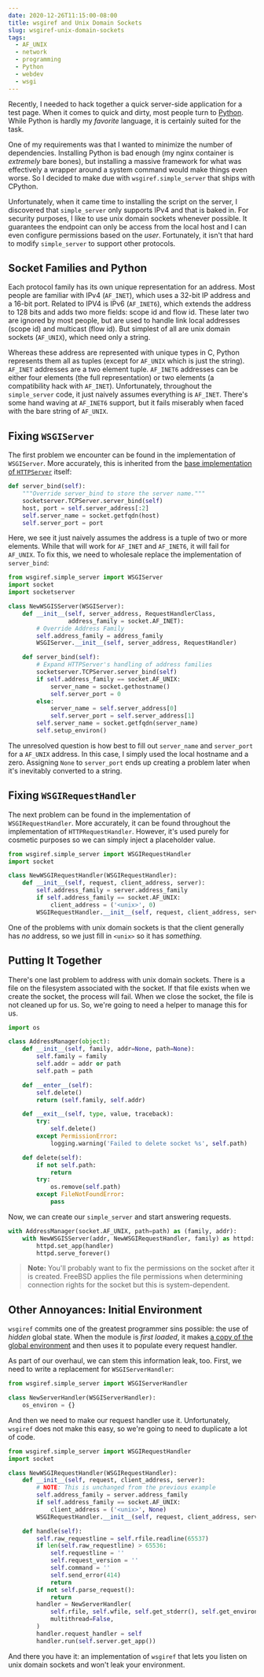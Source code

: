 ```yaml
---
date: 2020-12-26T11:15:00-08:00
title: wsgiref and Unix Domain Sockets
slug: wsgiref-unix-domain-sockets
tags:
  - AF_UNIX
  - network
  - programming
  - Python
  - webdev
  - wsgi
---
```


Recently, I needed to hack together a quick server-side application for a test page.
When it comes to quick and dirty, most people turn to [Python](https://www.python.org/).
While Python is hardly my *favorite* language, it is certainly suited for the task.

One of my requirements was that I wanted to minimize the number of dependencies.
Installing Python is bad enough (my nginx container is *extremely* bare bones), but installing a massive framework for what was effectively a wrapper around a system command would make things even worse.
So I decided to make due with `wsgiref.simple_server` that ships with CPython.

Unfortunately, when it came time to installing the script on the server, I discovered that `simple_server` only supports IPv4 and that is baked in.
For security purposes, I like to use unix domain sockets whenever possible.
It guarantees the endpoint can only be access from the local host and I can even configure permissions based on the *user*.
Fortunately, it isn't that hard to modify `simple_server` to support other protocols.

<!--more-->

## Socket Families and Python

Each protocol family has its own unique representation for an address.
Most people are familiar with IPv4 (`AF_INET`), which uses a 32-bit IP address and a 16-bit port.
Related to IPV4 is IPv6 (`AF_INET6`), which extends the address to 128 bits and adds two more fields: scope id and flow id.
These later two are ignored by most people, but are used to handle link local addresses (scope id) and multicast (flow id).
But simplest of all are unix domain sockets (`AF_UNIX`), which need only a string.

Whereas these address are represented with unique types in C, Python represents them all as tuples (except for `AF_UNIX` which is just the string).
`AF_INET` addresses are a two element tuple.
`AF_INET6` addresses can be either four elements (the full representation) or two elements (a compatibility hack with `AF_INET`).
Unfortunately, throughout the `simple_server` code, it just naively assumes everything is `AF_INET`.
There's some hand waving at `AF_INET6` support, but it fails miserably when faced with the bare string of `AF_UNIX`.

## Fixing `WSGIServer`

The first problem we encounter can be found in the implementation of `WSGIServer`.
More accurately, this is inherited from the [base implementation of `HTTPServer`](https://github.com/python/cpython/blob/v3.9.1/Lib/http/server.py#L136) itself:

```python
def server_bind(self):
    """Override server_bind to store the server name."""
    socketserver.TCPServer.server_bind(self)
    host, port = self.server_address[:2]
    self.server_name = socket.getfqdn(host)
    self.server_port = port
```

Here, we see it just naively assumes the address is a tuple of two or more elements.
While that will work for `AF_INET` and `AF_INET6`, it will fail for `AF_UNIX`.
To fix this, we need to wholesale replace the implementation of `server_bind`:

```python
from wsgiref.simple_server import WSGIServer
import socket
import socketserver

class NewWSGISServer(WSGIServer):
    def __init__(self, server_address, RequestHandlerClass,
                 address_family = socket.AF_INET):
        # Override Address Family
        self.address_family = address_family
        WSGIServer.__init__(self, server_address, RequestHandler)

    def server_bind(self):
        # Expand HTTPServer's handling of address families
        socketserver.TCPServer.server_bind(self)
        if self.address_family == socket.AF_UNIX:
            server_name = socket.gethostname()
            self.server_port = 0
        else:
            server_name = self.server_address[0]
            self.server_port = self.server_address[1]
        self.server_name = socket.getfqdn(server_name)
        self.setup_environ()
```

The unresolved question is how best to fill out `server_name` and `server_port` for a `AF_UNIX` address.
In this case, I simply used the local hostname and a zero.
Assigning `None` to `server_port` ends up creating a problem later when it's inevitably converted to a string.

## Fixing `WSGIRequestHandler`

The next problem can be found in the implementation of `WSGIRequestHandler`.
More accurately, it can be found throughout the implementation of `HTTPRequestHandler`.
However, it's used purely for cosmetic purposes so we can simply inject a placeholder value.

```python
from wsgiref.simple_server import WSGIRequestHandler
import socket

class NewWSGIRequestHandler(WSGIRequestHandler):
    def __init__(self, request, client_address, server):
        self.address_family = server.address_family
        if self.address_family == socket.AF_UNIX:
            client_address = ('<unix>', 0)
        WSGIRequestHandler.__init__(self, request, client_address, server)
```

One of the problems with unix domain sockets is that the client generally has *no* address, so we just fill in `<unix>` so it has *something*.

## Putting It Together

There's one last problem to address with unix domain sockets.
There is a file on the filesystem associated with the socket.
If that file exists when we create the socket, the process will fail.
When we close the socket, the file is not cleaned up for us.
So, we're going to need a helper to manage this for us.

```python
import os

class AddressManager(object):
    def __init__(self, family, addr=None, path=None):
        self.family = family
        self.addr = addr or path
        self.path = path

    def __enter__(self):
        self.delete()
        return (self.family, self.addr)

    def __exit__(self, type, value, traceback):
        try:
            self.delete()
        except PermissionError:
            logging.warning('Failed to delete socket %s', self.path)

    def delete(self):
        if not self.path:
            return
        try:
            os.remove(self.path)
        except FileNotFoundError:
            pass
```

Now, we can create our `simple_server` and start answering requests.

```python
with AddressManager(socket.AF_UNIX, path=path) as (family, addr):
    with NewWSGISServer(addr, NewWSGIRequestHandler, family) as httpd:
        httpd.set_app(handler)
        httpd.serve_forever()
```

> **Note:** You'll probably want to fix the permissions on the socket after it is created.
> FreeBSD applies the file permissions when determining connection rights for the socket but this is system-dependent.

## Other Annoyances: Initial Environment

`wsgiref` commits one of the greatest programmer sins possible: the use of *hidden* global state.
When the module is *first loaded*, it makes [a copy of the global environment](https://github.com/python/cpython/blob/v3.9.1/Lib/wsgiref/handlers.py#L110) and then uses it to populate every request handler.

As part of our overhaul, we can stem this information leak, too.
First, we need to write a replacement for `WSGIServerHandler`:

```python
from wsgiref.simple_server import WSGIServerHandler

class NewServerHandler(WSGIServerHandler):
    os_environ = {}
```

And then we need to make our request handler use it.
Unfortunately, `wsgiref` does not make this easy, so we're going to need to duplicate a lot of code.

```python
from wsgiref.simple_server import WSGIRequestHandler
import socket

class NewWSGIRequestHandler(WSGIRequestHandler):
    def __init__(self, request, client_address, server):
        # NOTE: This is unchanged from the previous example
        self.address_family = server.address_family
        if self.address_family == socket.AF_UNIX:
            client_address = ('<unix>', None)
        WSGIRequestHandler.__init__(self, request, client_address, server)

    def handle(self):
        self.raw_requestline = self.rfile.readline(65537)
        if len(self.raw_requestline) > 65536:
            self.requestline = ''
            self.request_version = ''
            self.command = ''
            self.send_error(414)
            return
        if not self.parse_request():
            return
        handler = NewServerHandler(
            self.rfile, self.wfile, self.get_stderr(), self.get_environ(),
            multithread=False,
        )
        handler.request_handler = self
        handler.run(self.server.get_app())
```

And there you have it: an implementation of `wsgiref` that lets you listen on unix domain sockets and won't leak your environment.
